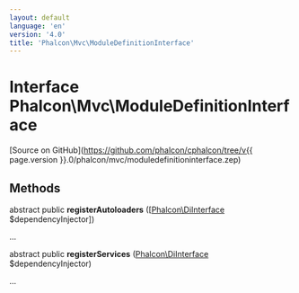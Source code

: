 ```yaml
---
layout: default
language: 'en'
version: '4.0'
title: 'Phalcon\Mvc\ModuleDefinitionInterface'
---
```

# Interface **Phalcon\Mvc\ModuleDefinitionInterface**

[Source on GitHub](https://github.com/phalcon/cphalcon/tree/v{{ page.version }}.0/phalcon/mvc/moduledefinitioninterface.zep)

## Methods
abstract public  **registerAutoloaders** ([[Phalcon\DiInterface](Phalcon_DiInterface) $dependencyInjector])

...


abstract public  **registerServices** ([Phalcon\DiInterface](Phalcon_DiInterface) $dependencyInjector)

...


